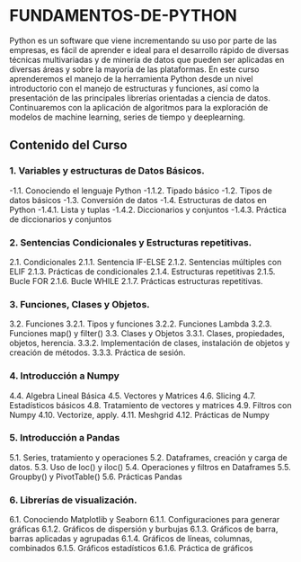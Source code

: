 # FUNDAMENTOS-DE-PYTHON
Python es un software que viene incrementando su uso por parte de las empresas, es fácil de aprender e ideal para el desarrollo rápido de diversas técnicas multivariadas y de minería de datos que pueden
ser aplicadas en diversas áreas y sobre la mayoría de las plataformas.
En este curso aprenderemos el manejo de la herramienta Python desde un nivel introductorio con el manejo de estructuras y funciones, así como la presentación de las principales librerías orientadas a ciencia de datos. Continuaremos con la aplicación de algoritmos para la exploración de modelos de machine learning, series de tiempo y deeplearning.
## Contenido del Curso
### 1.	Variables y estructuras de Datos Básicos.
-1.1.	Conociendo el lenguaje Python
-1.1.2.	Tipado básico
-1.2.	Tipos de datos básicos
-1.3.	Conversión de datos
-1.4.	Estructuras de datos en Python
-1.4.1.	Lista y tuplas
-1.4.2.	Diccionarios y conjuntos
-1.4.3.	Práctica de diccionarios y conjuntos

### 2. Sentencias Condicionales y Estructuras repetitivas.
2.1.	Condicionales
2.1.1.	Sentencia IF-ELSE
2.1.2.	Sentencias múltiples con ELIF
2.1.3.	Prácticas de condicionales
2.1.4.	Estructuras repetitivas
2.1.5.	Bucle FOR
2.1.6.	Bucle WHILE
2.1.7.	Prácticas estructuras repetitivas.
### 3.	Funciones, Clases y Objetos.
3.2.	Funciones
3.2.1.	Tipos y funciones
3.2.2.	Funciones Lambda
3.2.3.	Funciones map() y filter()
3.3.	Clases y Objetos
3.3.1.	Clases, propiedades, objetos, herencia.
3.3.2.	Implementación de clases, instalación de objetos y creación de métodos.
3.3.3.	Práctica de sesión.
### 4.	Introducción a Numpy
4.4.	Algebra Lineal Básica
4.5.	Vectores y Matrices
4.6.	Slicing
4.7.	Estadísticos básicos
4.8.	Tratamiento de vectores y matrices
4.9.	Filtros con Numpy
4.10.	Vectorize, apply.
4.11.	Meshgrid
4.12.	Prácticas de Numpy
### 5.	Introducción a Pandas
5.1.	Series, tratamiento y operaciones
5.2.	Dataframes, creación y carga de datos.
5.3.	Uso de loc() y iloc()
5.4.	Operaciones y filtros en Dataframes
5.5.	Groupby() y PivotTable()
5.6.	Prácticas Pandas
### 6.	Librerías de visualización.
6.1.	Conociendo Matplotlib y Seaborn
6.1.1.	Configuraciones para generar gráficas
6.1.2.	Gráficos de dispersión y burbujas
6.1.3.	Gráficos de barra, barras aplicadas y agrupadas
6.1.4.	Gráficos de líneas, columnas, combinados
6.1.5.	Gráficos estadísticos
6.1.6.	Práctica de gráficos

